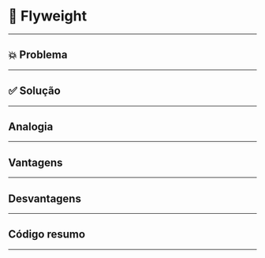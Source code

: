 # 🧩 Flyweight


---
## 💥 Problema

---
## ✅ Solução

---

## Analogia 


---
## Vantagens

---
## Desvantagens

---
## Código resumo

---